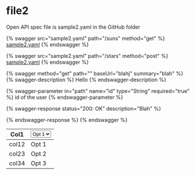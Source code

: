 # file2

Open API spec file is sample2.yaml in the GitHub folder

{% swagger src="sample2.yaml" path="/suns" method="get" %}
[sample2.yaml](sample2.yaml)
{% endswagger %}

{% swagger src="sample2.yaml" path="/stars" method="post" %}
[sample2.yaml](sample2.yaml)
{% endswagger %}

{% swagger method="get" path="" baseUrl="blahj" summary="blah" %}
{% swagger-description %}
Hello
{% endswagger-description %}

{% swagger-parameter in="path" name="id" type="String" required="true" %}
id of the user
{% endswagger-parameter %}

{% swagger-response status="200: OK" description="Blah" %}

{% endswagger-response %}
{% endswagger %}

<table><thead><tr><th>Col1</th><th><select><option value="5eee7c8cae474f3fbe002e4cec869129" label="Opt 1" color="blue"></option><option value="82722c0e76884005a62678aba9d91cd4" label="Opt 2" color="blue"></option><option value="3b26fa45cd2d42568a3904564494015f" label="Opt 3" color="blue"></option></select></th></tr></thead><tbody><tr><td>col12</td><td><span data-option="5eee7c8cae474f3fbe002e4cec869129">Opt 1</span></td></tr><tr><td>col23</td><td><span data-option="82722c0e76884005a62678aba9d91cd4">Opt 2</span></td></tr><tr><td>col34</td><td><span data-option="3b26fa45cd2d42568a3904564494015f">Opt 3</span></td></tr></tbody></table>
